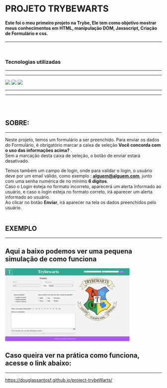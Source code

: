 # PROJETO TRYBEWARTS

#### Este foi o meu primeiro projeto na **Trybe**, Ele tem como objetivo mostrar meus conhecimentos em **HTML**, **manipulação DOM**,  **Javascript**, **Criação de Formulário** e **css**.
---
<br>

### **Tecnologias utilizadas**
---
---


<img src="https://img.shields.io/badge/HTML5-E34F26?style=for-the-badge&logo=html5&logoColor=white"></img>
<img src="https://img.shields.io/badge/JavaScript-323330?style=for-the-badge&logo=javascript&logoColor=F7DF1E"></img>
<img src="https://img.shields.io/badge/CSS3-1572B6?style=for-the-badge&logo=css3&logoColor=white"></img>



---
---
<br>
<br>

## **SOBRE:**
---
 Neste projeto, temos um formulário a ser preenchido. Para enviar os dados do Formulário, é obrigatório marcar a caixa de seleção **Você concorda com o uso das informações acima?** . </br>
 Sem a marcação desta caixa de seleção, o botão de enviar estará desativado. </br>
 
 Temos também um campo de login, onde para validar o login, o usuário deve por um email válido, como exemplo : **alguem@alguem.com**, junto com uma senha numérica de no mínimo **6 dígitos**. </br>
 Caso o Login esteja no formato incorreto, aparecerá um alerta informado ao usuário, e caso o login esteja no formato correto, irá aparecer um alerta informado ao usuário. </br>
 Ao clicar no botão **Enviar**, irá aparecer na tela os dados preenchidos pelo usuário.
<br>
<br>

## EXEMPLO
---
## Aqui a baixo podemos ver uma pequena simulação de como funciona
<img src="./forms.png" width="400px">


## Caso queira ver na prática como funciona, acesse o link abaixo: 
---

https://douglassantosf.github.io/project-trybeWarts/
